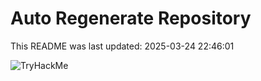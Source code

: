 # Auto Regenerate Repository

This README was last updated: 2025-03-24 22:46:01

 ![TryHackMe](https://tryhackme.com/badge/533634)